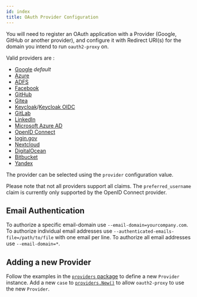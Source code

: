 ```yaml
---
id: index
title: OAuth Provider Configuration
---
```


You will need to register an OAuth application with a Provider (Google, GitHub or another provider), and configure it 
with Redirect URI(s) for the domain you intend to run `oauth2-proxy` on.

Valid providers are :

- [Google](google.md) _default_
- [Azure](azure.md)
- [ADFS](adfs.md)
- [Facebook](facebook.md)
- [GitHub](github.md)
- [Gitea](gitea.md)
- [Keycloak](keycloak.md)/[Keycloak OIDC](keycloak_oidc.md)
- [GitLab](gitlab.md)
- [LinkedIn](linkedin.md)
- [Microsoft Azure AD](azure_ad.md)
- [OpenID Connect](openid_connect.md)
- [login.gov](login_gov.md)
- [Nextcloud](nextcloud.md)
- [DigitalOcean](digitalocean.md)
- [Bitbucket](bitbucket.md)
- [Yandex](yandex.md)

The provider can be selected using the `provider` configuration value.

Please note that not all providers support all claims. The `preferred_username` claim is currently only supported by the 
OpenID Connect provider.

## Email Authentication

To authorize a specific email-domain use `--email-domain=yourcompany.com`. To authorize individual email addresses use 
`--authenticated-emails-file=/path/to/file` with one email per line. To authorize all email addresses use `--email-domain=*`.

## Adding a new Provider

Follow the examples in the [`providers` package](https://github.com/oauth2-proxy/oauth2-proxy/blob/master/providers/) to define a new
`Provider` instance. Add a new `case` to
[`providers.New()`](https://github.com/oauth2-proxy/oauth2-proxy/blob/master/providers/providers.go) to allow `oauth2-proxy` to use the
new `Provider`.
